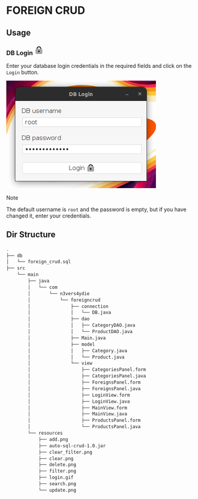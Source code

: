 # FOREIGN CRUD

## Usage

### DB Login ![Login](./src/main/resources/login.gif)

Enter your database login credentials in the required fields and click on the `Login` button.

![Login](./readme/login.png)

> [!NOTE]
> The default username is `root` and the password is empty, but if you have changed it, enter your credentials.

## Dir Structure

```bash
.
├── db
│   └── foreign_crud.sql
├── src
    └── main
        ├── java
        │   └── com
        │       └── n3vers4ydie
        │           └── foreigncrud
        │               ├── connection
        │               │   └── DB.java
        │               ├── dao
        │               │   ├── CategoryDAO.java
        │               │   └── ProductDAO.java
        │               ├── Main.java
        │               ├── model
        │               │   ├── Category.java
        │               │   └── Product.java
        │               └── view
        │                   ├── CategoriesPanel.form
        │                   ├── CategoriesPanel.java
        │                   ├── ForeignsPanel.form
        │                   ├── ForeignsPanel.java
        │                   ├── LoginView.form
        │                   ├── LoginView.java
        │                   ├── MainView.form
        │                   ├── MainView.java
        │                   ├── ProductsPanel.form
        │                   └── ProductsPanel.java
        └── resources
            ├── add.png
            ├── auto-sql-crud-1.0.jar
            ├── clear_filter.png
            ├── clear.png
            ├── delete.png
            ├── filter.png
            ├── login.gif
            ├── search.png
            └── update.png
```
